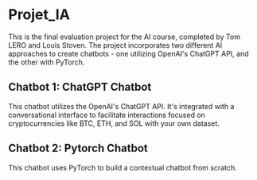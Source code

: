 # Projet_IA
This is the final evaluation project for the AI course, completed by Tom LERO and Louis Stoven. The project incorporates two different AI approaches to create chatbots - one utilizing OpenAI's ChatGPT API, and the other with PyTorch.

## Chatbot 1: ChatGPT Chatbot
This chatbot utilizes the OpenAI's ChatGPT API. It's integrated with a conversational interface to facilitate interactions focused on cryptocurrencies like BTC, ETH, and SOL with your own dataset.

## Chatbot 2: Pytorch Chatbot
This chatbot uses PyTorch to build a contextual chatbot from scratch.

